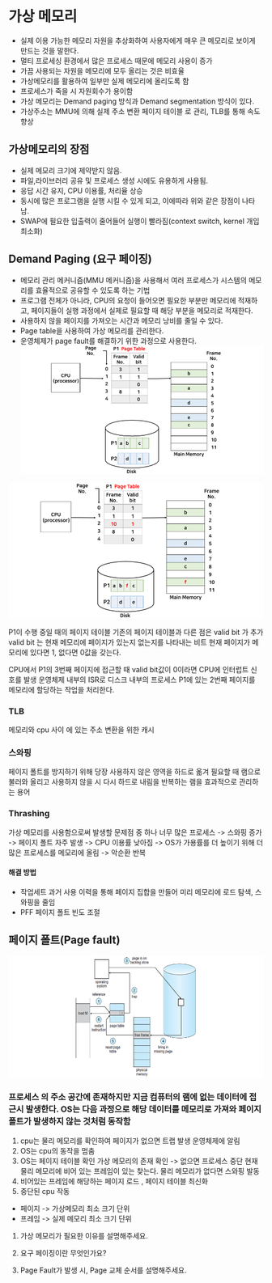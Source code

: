
# 가상 메모리
 - 실제 이용 가능한 메모리 자원을 추상화하여 사용자에게 매우 큰 메모리로 보이게 만드는 것을 말한다. 
 - 멀티 프로세싱 환경에서 많은 프로세스 때문에 메모리 사용이 증가
 - 가끔 사용되는 자원을 메모리에 모두 올리는 것은 비효율 
 - 가상메모리를 활용하여 일부만 실제 메모리에 올리도록 함
 - 프로세스가 죽을 시 자원회수가 용이함
 - 가상 메모리는 Demand paging 방식과 Demand segmentation 방식이 있다.
 - 가상주소는 MMU에 의해 실제 주소 변환 페이지 테이블 로 관리, TLB를 통해 속도 향상

## 가상메모리의 장점
- 실제 메모리 크기에 제약받지 않음.
- 파일,라이브러리 공유 및 프로세스 생성 시에도 유용하게 사용됨.
- 응답 시간 유지, CPU 이용률, 처리율 상승
- 동시에 많은 프로그램을 실행 시킬 수 있게 되고, 이에따라 위와 같은 장점이 나타남.
- SWAP에 필요한 입출력이 줄어들어 실행이 빨라짐(context switch, kernel 개입 최소화)

## Demand Paging (요구 페이징)
- 메모리 관리 메커니즘(MMU 메커니즘)을 사용해서 여러 프로세스가 시스템의 메모리를 효율적으로 공유할 수 있도록 하는 기법
- 프로그램 전체가 아니라, CPU의 요청이 들어오면 필요한 부분만 메모리에 적재하고, 페이지들이 실행 과정에서 실제로 필요할 때 해당 부분을 메모리로 적재한다.
- 사용하지 않을 페이지를 가져오는 시간과 메모리 낭비를 줄일 수 있다.
- Page table을 사용하여 가상 메모리를 관리한다.
- 운영체제가 page fault를 해결하기 위한 과정으로 사용한다.
![vm](./vm1.png)

![vm](./vm2.png)

P1이 수행 중일 때의 페이지 테이블 
기존의 페이지 테이블과 다른 점은 valid bit 가 추가
 valid bit 는 현재 메모리에 페이지가 있는지 없는지를 나타내는 비트
현재 페이지가 메모리에 있다면 1, 없다면 0값을 갖는다.

CPU에서 P1의 3번째 페이지에 접근할 때 valid bit값이 0이라면 CPU에 인터럽트 신호를 발생
운영체제 내부의 ISR로 디스크 내부의 프로세스 P1에 있는 2번째 페이지를 메모리에 할당하는 작업을 처리한다.

### TLB 
메모리와  cpu 사이 에 있는 주소 변환을 위한 캐시  

### 스와핑 
 페이지 폴트를 방지하기 위해 당장 사용하지 않은 영역을 하드로 옮겨 필요할 때 램으로 불러와 올리고 사용하지 않을 시 다시 하드로 내림을 반복하는 램을 효과적으로 관리하는 용어

### Thrashing 
가상 메모리를 사용함으로써 발생할 문제점 중 하나
너무 많은 프로세스 -> 스와핑 증가 -> 페이지 폴트 자주 발생 -> CPU 이용률 낮아짐 -> OS가 가용률를 더 높이기 위해 더 많은 프로세스를 메모리에 올림 -> 악순환 반복

#### 해결 방법
- 작업세트 과거 사용 이력을 통해 페이지 집합을 만들어 미리 메모리에 로드 탐색, 스와핑을 줄임
- PFF 페이지 폴트 빈도 조절

## 페이지 폴트(Page fault) 
![vm](./vm3.png)
### 프로세스 의 주소 공간에 존재하지만 지금 컴퓨터의 램에 없는 데이터에 접근시 발생한다. OS는 다음 과정으로 해당 데이터를 메모리로 가져와 페이지 폴트가 발생하지 않는 것처럼 동작함
1. cpu는 물리 메모리를 확인하여 페이지가 없으면 트랩 발생 운영체제에 알림
2. OS는 cpu의 동작을 멈춤
3. OS는 페이지 테이블 확인 가상 메모리의 존재 확인 -> 없으면 프로세스 중단 현재 물리 메모리에 비어 있는 프레임이 있는 찾는다. 물리 메모리가 없다면 스와핑 발동
4. 비어있는 프레임에 해당하는 페이지 로드 , 페이지 테이블 최신화
5. 중단된 cpu 작동
- 페이지 -> 가상메모리 최소 크기 단위 
- 프레임 -> 실제 메모리 최소 크기 단위


1. 가상 메모리가 필요한 이유를 설명해주세요.


2. 요구 페이징이란 무엇인가요?


3. Page Fault가 발생 시, Page 교체 순서를 설명해주세요.
